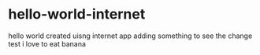 # hello-world-internet
hello world created uisng internet app
adding something to see the change
test 
i love to eat banana
